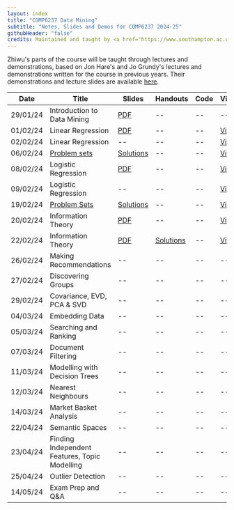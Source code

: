 ```yaml
---
layout: index
title: "COMP6237 Data Mining"
subtitle: "Notes, Slides and Demos for COMP6237 2024-25"
githubHeader: "false"
credits: Maintained and taught by <a href="https://www.southampton.ac.uk/people/62bxzm/doctor-zhiwu-huang">Dr Zhiwu Huang</a>
---
```



Zhiwu's parts of the course will be taught through lectures and demonstrations, based on Jon Hare's and Jo Grundy's lectures and demonstrations written for the course in previous years. Their demonstrations and lecture slides are available [here](jon.html).

<!--
The launcher program that opens when you launch the jar is self explanatory, but once you've selected a presentation or demo you can make it full screen by pressing "f" (press again to exit). For the presentations you can use the left and right arrow keys to navigate. Note that on some of the interactive slides, you might need to click on the slide background for the arrow keys to work if you clicked on any controls other than buttons. 
-->


Date     | Title        | Slides                             | Handouts  | Code  | Video |
---------| ------------ | ---------------------------------- | --------- | ----- | ----- |
29/01/24 | Introduction to Data Mining | [PDF](./lectures/pdf/01_intro.pdf) | -- | -- | -- |
01/02/24 | Linear Regression | [PDF](./lectures/pdf/LinearRegression.pdf) | -- | -- | [Video](https://southampton.cloud.panopto.eu/Panopto/Pages/Viewer.aspx?id=f2b87133-833a-4308-8242-af9d00c5a1fc)|
02/02/24 | Linear Regression | -- | -- | -- | [Video](https://southampton.cloud.panopto.eu/Panopto/Pages/Viewer.aspx?id=01557032-7da0-45f3-bd8c-af9e00f77277) |
06/02/24 | [Problem sets](./lectures/pdf/exercise1.pdf) | [Solutions](./lectures/pdf/exercise1_sol.pdf) | -- | -- | [Video](https://southampton.cloud.panopto.eu/Panopto/Pages/Viewer.aspx?id=2fb6076f-8f3f-49a0-8ee8-afa2009447b5) |
08/02/24 | Logistic Regression | [PDF](./lectures/pdf/LogisticRegression.pdf) | -- | -- | [Video](https://southampton.cloud.panopto.eu/Panopto/Pages/Viewer.aspx?id=c7dd2be0-a8db-41e4-a633-afa400c5d829) |
09/02/24 | Logistic Regression | -- | -- | -- | [Video](https://southampton.cloud.panopto.eu/Panopto/Pages/Viewer.aspx?id=988abda2-593f-460a-969f-afa500f781ad) |
19/02/24 | [Problem Sets](./lectures/pdf/exercise2.pdf) | [Solutions](./lectures/pdf/exercise2_sol.pdf) | -- | -- | [Video](https://southampton.cloud.panopto.eu/Panopto/Pages/Viewer.aspx?id=79e414ba-a942-4480-b228-afa900946f7f) |
20/02/24 | Information Theory | [PDF](./lectures/pdf/Information.pdf) | -- | -- | [Video](https://southampton.cloud.panopto.eu/Panopto/Pages/Viewer.aspx?id=95cc400c-14cb-461e-959d-afab00c68c6c) |
22/02/24 | Information Theory | [PDF](./lectures/pdf/Information.pdf) | [Solutions](./lectures/pdf/exercise3_sol.pdf) | -- | [Video](https://southampton.cloud.panopto.eu/Panopto/Pages/Viewer.aspx?id=4bec38c3-68f6-4a8a-807c-afac00f75a3e) |
26/02/24  | Making Recommendations | -- | -- | -- | -- |
27/02/24  | Discovering Groups | -- | -- | -- | -- |
29/02/24  | Covariance, EVD, PCA & SVD | -- | -- | -- | -- |
04/03/24  | Embedding Data | -- | -- | -- | -- |
05/03/24  | Searching and Ranking | -- | -- | -- | -- |
07/03/24   | Document Filtering  | -- | -- | -- | -- |
11/03/24   | Modelling with Decision Trees | -- | -- | -- | -- |
12/03/24   | Nearest Neighbours | -- | -- | -- | -- |
14/03/24  | Market Basket Analysis | -- | -- | -- | -- |
22/04/24  | Semantic Spaces | -- | -- | -- | -- |
23/04/24  | Finding Independent Features, Topic Modelling | -- | -- | -- | -- |
25/04/24  | Outlier Detection | -- | -- | -- | -- |
14/05/24  | Exam Prep and Q&A |  -- | -- | -- | -- |

